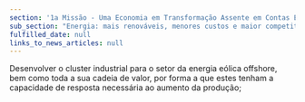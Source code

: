 ```yaml
---
section: '1a Missão - Uma Economia em Transformação Assente em Contas Equilibradas'
sub_section: "Energia: mais renováveis, menores custos e maior competitividade"
fulfilled_date: null
links_to_news_articles: null
---
```


Desenvolver o cluster industrial para o setor da energia eólica offshore, bem como toda a sua cadeia de valor, por forma a que estes tenham a capacidade de resposta necessária ao aumento da produção;